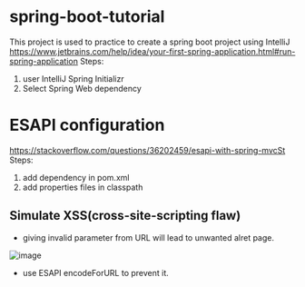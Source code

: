 # spring-boot-tutorial
This project is used to practice to create a spring boot project using IntelliJ
https://www.jetbrains.com/help/idea/your-first-spring-application.html#run-spring-application
Steps: 
1. user IntelliJ Spring Initializr
1. Select Spring Web dependency
# ESAPI configuration
https://stackoverflow.com/questions/36202459/esapi-with-spring-mvcSt
Steps: 
1. add dependency in pom.xml
1. add properties files in classpath
## Simulate XSS(cross-site-scripting flaw) 
* giving invalid parameter from URL will lead to unwanted alret page.

![image](https://user-images.githubusercontent.com/89087221/138834414-63713e4e-5cab-4509-8ce9-152a7cc29021.png)

* use ESAPI encodeForURL to prevent it.
